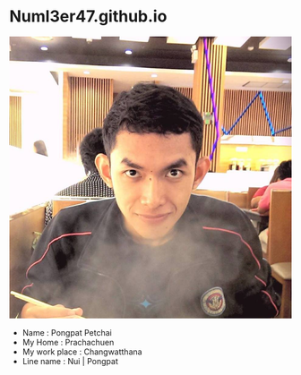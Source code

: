 # Numl3er47.github.io
![Mypic](https://github.com/Numl3er47/Numl3er47.github.io/blob/master/Pictures/Mypic.jpg)

* Name : Pongpat Petchai
* My Home : Prachachuen
* My work place : Changwatthana
* Line name : Nui \| Pongpat

